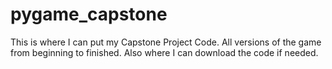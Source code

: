 # pygame_capstone
This is where I can put my Capstone Project Code. All versions of the game from beginning to finished. Also where I can download the code if needed.
